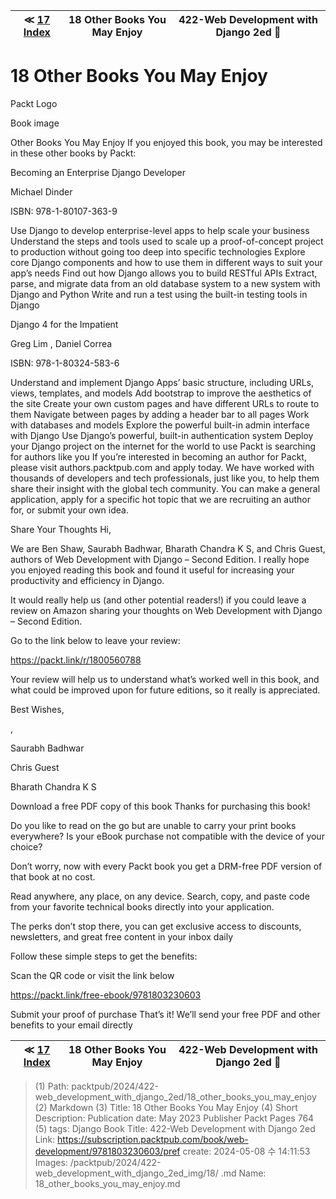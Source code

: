 
| ≪ [ 17 Index ](/packtpub/2024/422-web_development_with_django_2ed/17_index) | 18 Other Books You May Enjoy | 422-Web Development with Django 2ed 🔔 |
|:----:|:----:|:----:|

# 18 Other Books You May Enjoy

Packt Logo

Book image


Other Books You May Enjoy
If you enjoyed this book, you may be interested in these other books by Packt:


Becoming an Enterprise Django Developer

Michael Dinder

ISBN: 978-1-80107-363-9

Use Django to develop enterprise-level apps to help scale your business
Understand the steps and tools used to scale up a proof-of-concept project to production without going too deep into specific technologies
Explore core Django components and how to use them in different ways to suit your app’s needs
Find out how Django allows you to build RESTful APIs
Extract, parse, and migrate data from an old database system to a new system with Django and Python
Write and run a test using the built-in testing tools in Django

Django 4 for the Impatient

Greg Lim , Daniel Correa

ISBN: 978-1-80324-583-6

Understand and implement Django Apps’ basic structure, including URLs, views, templates, and models
Add bootstrap to improve the aesthetics of the site
Create your own custom pages and have different URLs to route to them
Navigate between pages by adding a header bar to all pages
Work with databases and models
Explore the powerful built-in admin interface with Django
Use Django’s powerful, built-in authentication system
Deploy your Django project on the internet for the world to use
Packt is searching for authors like you
If you’re interested in becoming an author for Packt, please visit authors.packtpub.com and apply today. We have worked with thousands of developers and tech professionals, just like you, to help them share their insight with the global tech community. You can make a general application, apply for a specific hot topic that we are recruiting an author for, or submit your own idea.

Share Your Thoughts
Hi,

We are Ben Shaw, Saurabh Badhwar, Bharath Chandra K S, and Chris Guest, authors of Web Development with Django – Second Edition. I really hope you enjoyed reading this book and found it useful for increasing your productivity and efficiency in Django.

It would really help us (and other potential readers!) if you could leave a review on Amazon sharing your thoughts on Web Development with Django – Second Edition.

Go to the link below to leave your review:

https://packt.link/r/1800560788

Your review will help us to understand what’s worked well in this book, and what could be improved upon for future editions, so it really is appreciated.

Best Wishes,

,


Saurabh Badhwar


Chris Guest


Bharath Chandra K S

Download a free PDF copy of this book
Thanks for purchasing this book!

Do you like to read on the go but are unable to carry your print books everywhere? Is your eBook purchase not compatible with the device of your choice?

Don’t worry, now with every Packt book you get a DRM-free PDF version of that book at no cost.

Read anywhere, any place, on any device. Search, copy, and paste code from your favorite technical books directly into your application.

The perks don’t stop there, you can get exclusive access to discounts, newsletters, and great free content in your inbox daily

Follow these simple steps to get the benefits:

Scan the QR code or visit the link below

https://packt.link/free-ebook/9781803230603

Submit your proof of purchase
That’s it! We’ll send your free PDF and other benefits to your email directly



| ≪ [ 17 Index ](/packtpub/2024/422-web_development_with_django_2ed/17_index) | 18 Other Books You May Enjoy | 422-Web Development with Django 2ed 🔔 |
|:----:|:----:|:----:|

> (1) Path: packtpub/2024/422-web_development_with_django_2ed/18_other_books_you_may_enjoy
> (2) Markdown
> (3) Title: 18 Other Books You May Enjoy
> (4) Short Description: Publication date: May 2023 Publisher Packt Pages 764
> (5) tags: Django
> Book Title: 422-Web Development with Django 2ed
> Link: https://subscription.packtpub.com/book/web-development/9781803230603/pref
> create: 2024-05-08 수 14:11:53
> Images: /packtpub/2024/422-web_development_with_django_2ed_img/18/
> .md Name: 18_other_books_you_may_enjoy.md


